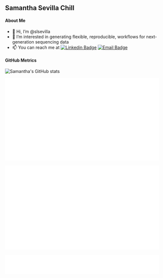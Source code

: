 ## Samantha Sevilla Chill

#### About Me
- 👋 Hi, I’m @slsevilla
- 📖 I’m interested in generating flexible, reproducible, workflows for next-generation sequencing data
- 📫 You can reach me at  [![Linkedin Badge](https://img.shields.io/badge/-SamanthaChill-blue?style=flat-square&logo=Linkedin&logoColor=white&link=https://www.linkedin.com/in/samantha-chill-a1940524/)](https://www.linkedin.com/in/samantha-chill-a1940524/)
[![Email Badge](https://img.shields.io/badge/-samantha.sevilla@nih.gov-c14438?style=flat-square&logo=ProtonMail&logoColor=white&link=mailto:samantha.sevilla@nih.gov)](mailto:samantha.sevilla@nih.gov)

#### GitHub Metrics

![Samantha's GitHub stats](https://github-readme-stats.vercel.app/api?username=slsevilla&count_private=true&theme=radical&show_icons=true)

[![metrics](github-metrics.svg)](https://metrics.lecoq.io/insights/slsevilla)

[![languages](metrics.plugin.languages.svg)](https://metrics.lecoq.io/insights/slsevilla)

[![notable contributions](metrics.plugin.notable.svg)](https://metrics.lecoq.io/insights/slsevilla)
